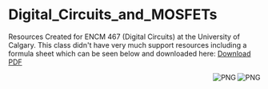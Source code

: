 # Digital_Circuits_and_MOSFETs
Resources Created for ENCM 467 (Digital Circuits) at the University of Calgary. This class didn't have very much support resources including a formula sheet which can be seen below and downloaded here: <a href="https://github.com/nickrallison/Digital_Circuits_and_MOSFETs/blob/main/assets/ENCM_467_Formulas.pdf">Download PDF</a>

<img align="right" alt="PNG" src="https://github.com/nickrallison/Digital_Circuits_and_MOSFETs/blob/main/assets/ENCM_467_Formulas-1.png" />
<img align="right" alt="PNG" src="https://github.com/nickrallison/Digital_Circuits_and_MOSFETs/blob/main/assets/ENCM_467_Formulas-2.png" />

